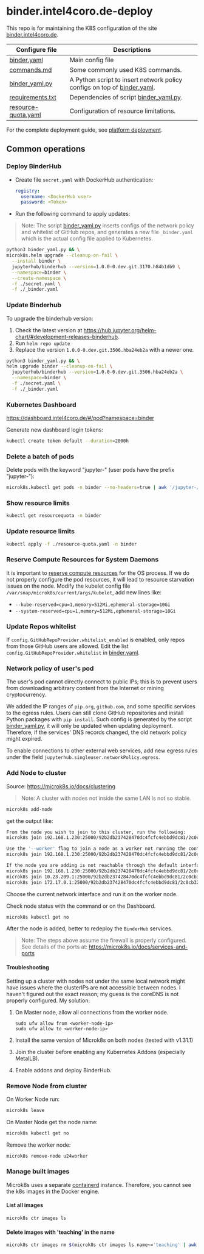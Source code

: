 # binder.intel4coro.de-deploy

This repo is for maintaining the K8S configuration of the site [binder.intel4coro.de](https://binder.intel4coro.de/).

|Configure file|Descriptions|
|-|-|
|[binder.yaml](./binder.yaml)|Main config file|
|[commands.md](./commands.md)|Some commonly used K8S commands.|
|[binder_yaml.py](./binder_yaml.py)|A Python script to insert network policy configs on top of [binder.yaml](./binder.yaml).|
|[requirements.txt](./requirements.txt)|Dependencies of script [binder_yaml.py](./binder_yaml.py).|
|[resource-quota.yaml](./resource-quota.yaml)|Configuration of resource limitations.|

For the complete deployment guide, see [platform deployment](https://vib.ai.uni-bremen.de/page/softwaretools/cloud-based-robotics-platform/#platform-deployment).

## Common operations

### Deploy BinderHub

- Create file `secret.yaml` with DockerHub authentication:
    ```yaml
    registry:
      username: <DockerHub user>
      password: <Token>
    ```
- Run the following command to apply updates:

> Note: The script [binder_yaml.py](./binder_yaml.py) inserts configs of the network policy and whitelist of GitHub repos, and generates a new file `_binder.yaml` which is the actual config file applied to Kubernetes.

```bash
python3 binder_yaml.py && \
microk8s.helm upgrade --cleanup-on-fail \
  --install binder \
  jupyterhub/binderhub --version=1.0.0-0.dev.git.3170.h84b1db9 \
  --namespace=binder \
  --create-namespace \
  -f ./secret.yaml \
  -f ./_binder.yaml
```

### Update Binderhub

To upgrade the binderhub version:

1. Check the latest version at https://hub.jupyter.org/helm-chart/#development-releases-binderhub.
1. Run `helm repo update`
1. Replace the version `1.0.0-0.dev.git.3506.hba24eb2a` with a newer one.

```bash
python3 binder_yaml.py && \
helm upgrade binder --cleanup-on-fail \
  jupyterhub/binderhub --version=1.0.0-0.dev.git.3506.hba24eb2a \
  --namespace=binder \
  -f ./secret.yaml \
  -f ./_binder.yaml
```

### Kubernetes Dashboard

https://dashboard.intel4coro.de/#/pod?namespace=binder

Generate new dashboard login tokens:

```bash
kubectl create token default --duration=2000h
```

### Delete a batch of pods

Delete pods with the keyword "jupyter-" (user pods have the prefix "jupyter-"):

```bash
microk8s.kubectl get pods -n binder --no-headers=true | awk '/jupyter-/{print $1}'| xargs microk8s.kubectl delete pod -n binder
```

### Show resource limits

```bash
kubectl get resourcequota -n binder
```

### Update resource limits

```bash
kubectl apply -f ./resource-quota.yaml -n binder
```

### Reserve Compute Resources for System Daemons

It is important to [reserve compute resources](https://kubernetes.io/docs/tasks/administer-cluster/reserve-compute-resources/) for the OS process. If we do not properly configure the pod resources, it will lead to resource starvation issues on the node.
Modify the kubelet config file `/var/snap/microk8s/current/args/kubelet`,
add new lines like:

- `--kube-reserved=cpu=1,memory=512Mi,ephemeral-storage=10Gi`
- `--system-reserved=cpu=1,memory=512Mi,ephemeral-storage=10Gi` 

### Update Repos whitelist

If `config.GitHubRepoProvider.whitelist_enabled` is enabled, only repos from those GitHub users are allowed. Edit the list `config.GitHubRepoProvider.whitelist` in [binder.yaml](./binder.yaml).

### Network policy of user's pod

The user's pod cannot directly connect to public IPs; this is to prevent users from downloading arbitrary content from the Internet or mining cryptocurrency.

We added the IP ranges of `pip.org`, `github.com`, and some specific services to the egress rules. Users can still clone GitHub repositories and install Python packages with `pip install`. Such config is generated by the script [binder_yaml.py](./binder_yaml.py), it will only be updated when updating deployment. Therefore, if the services' DNS records changed, the old network policy might expired.

To enable connections to other external web services, add new egress rules under the field `jupyterhub.singleuser.networkPolicy.egress`.


### Add Node to cluster

Source: https://microk8s.io/docs/clustering

> Note: A cluster with nodes not inside the same LAN is not so stable.

```bash
microk8s add-node
```

get the output like:

```bash
From the node you wish to join to this cluster, run the following:
microk8s join 192.168.1.230:25000/92b2db237428470dc4fcfc4ebbd9dc81/2c0cb3284b05

Use the '--worker' flag to join a node as a worker not running the control plane, eg:
microk8s join 192.168.1.230:25000/92b2db237428470dc4fcfc4ebbd9dc81/2c0cb3284b05 --worker

If the node you are adding is not reachable through the default interface you can use one of the following:
microk8s join 192.168.1.230:25000/92b2db237428470dc4fcfc4ebbd9dc81/2c0cb3284b05
microk8s join 10.23.209.1:25000/92b2db237428470dc4fcfc4ebbd9dc81/2c0cb3284b05
microk8s join 172.17.0.1:25000/92b2db237428470dc4fcfc4ebbd9dc81/2c0cb3284b05
```

Choose the current network interface and run it on the worker node.

Check node status with the command or on the Dashboard.

```bash
microk8s kubectl get no
```

After the node is added, better to redeploy the `BinderHub` services.

> Note: The steps above assume the firewall is properly configured. See details of the ports at: https://microk8s.io/docs/services-and-ports 

#### Troubleshooting

Setting up a cluster with nodes not under the same local network might have issues where the clusterIPs are not accessible between nodes. I haven't figured out the exact reason; my guess is the coreDNS is not properly configured. My solution:

1. On Master node, allow all connections from the worker node.
    ```
    sudo ufw allow from <worker-node-ip>
    sudo ufw allow to <worker-node-ip>
    ```

2. Install the same version of Microk8s on both nodes (tested with v1.31.1)
3. Join the cluster before enabling any Kubernetes Addons (especially MetalLB).
4. Enable addons and deploy BinderHub.
  
<!-- Issue: metrics-server can not connect to VM
https://stackoverflow.com/questions/62851739/why-could-not-ping-service-ip-in-kubernetes-cluster-when-using-calico -->

### Remove Node from cluster

On Worker Node run:

```bash
microk8s leave
```

On Master Node get the node name:

```bash
microk8s kubectl get no
```

Remove the worker node:

```bash
microk8s remove-node u24worker
```

### Manage built images

Microk8s uses a separate [containerd](https://containerd.io/) instance. Therefore, you cannot see the k8s images in the Docker engine.

#### List all images

```bash
microk8s ctr images ls
```

#### Delete images with 'teaching' in the name

```bash
microk8s ctr images rm $(microk8s ctr images ls name~='teaching' | awk {'print $1'})
```

